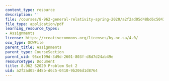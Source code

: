 ```yaml
---
content_type: resource
description: ''
file: /courses/8-962-general-relativity-spring-2020/a2f2ad05d48bd6c504109b206d1d8764_MIT8_962S20_pset02.pdf
file_type: application/pdf
learning_resource_types:
- Assignments
license: https://creativecommons.org/licenses/by-nc-sa/4.0/
ocw_type: OCWFile
parent_title: Assignments
parent_type: CourseSection
parent_uid: 95ce199d-3d9d-2601-803f-d8d7d24ab49e
resourcetype: Document
title: 8.962 S2020 Problem Set 2
uid: a2f2ad05-d48b-d6c5-0410-9b206d1d8764
---
```

